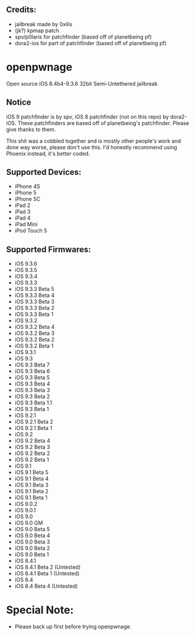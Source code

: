 ## Credits:

- jailbreak made by 0xilis
- (jk?) kpmap patch
- spv/p0laris for patchfinder (based off of planetbeing pf)
- dora2-ios for part of patchfinder (based off of planetbeing pf)

# openpwnage
Open source iOS 8.4b4-9.3.6 32bit Semi-Untethered jailbreak

## Notice

iOS 9 patchfinder is by spv, iOS 8 patchfinder (not on this repo) by dora2-iOS. These patchfinders are based off of planetbeing's patchfinder. Please give thanks to them.

This shit was a cobbled together and is mostly other people's work and done way worse, please don't use this. I'd honestly recommend using Phoenix instead, it's better coded.


## Supported Devices:

- iPhone 4S
- iPhone 5
- iPhone 5C
- iPad 2
- iPad 3
- iPad 4
- iPad Mini
- iPod Touch 5

## Supported Firmwares:

- iOS 9.3.6
- iOS 9.3.5
- iOS 9.3.4
- iOS 9.3.3
- iOS 9.3.3 Beta 5
- iOS 9.3.3 Beta 4
- iOS 9.3.3 Beta 3
- iOS 9.3.3 Beta 2
- iOS 9.3.3 Beta 1
- iOS 9.3.2
- iOS 9.3.2 Beta 4
- iOS 9.3.2 Beta 3
- iOS 9.3.2 Beta 2
- iOS 9.3.2 Beta 1
- iOS 9.3.1
- iOS 9.3
- iOS 9.3 Beta 7
- iOS 9.3 Beta 6
- iOS 9.3 Beta 5
- iOS 9.3 Beta 4
- iOS 9.3 Beta 3
- iOS 9.3 Beta 2
- iOS 9.3 Beta 1.1
- iOS 9.3 Beta 1
- iOS 9.2.1
- iOS 9.2.1 Beta 2
- iOS 9.2.1 Beta 1
- iOS 9.2
- iOS 9.2 Beta 4
- iOS 9.2 Beta 3
- iOS 9.2 Beta 2
- iOS 9.2 Beta 1
- iOS 9.1
- iOS 9.1 Beta 5
- iOS 9.1 Beta 4
- iOS 9.1 Beta 3
- iOS 9.1 Beta 2
- iOS 9.1 Beta 1
- iOS 9.0.2
- iOS 9.0.1
- iOS 9.0
- iOS 9.0 GM
- iOS 9.0 Beta 5
- iOS 9.0 Beta 4
- iOS 9.0 Beta 3
- iOS 9.0 Beta 2
- iOS 9.0 Beta 1
- iOS 8.4.1
- iOS 8.4.1 Beta 2 (Untested)
- iOS 8.4.1 Beta 1 (Untested)
- iOS 8.4
- iOS 8.4 Beta 4 (Untested)

# Special Note:

- Please back up first before trying openpwnage.

